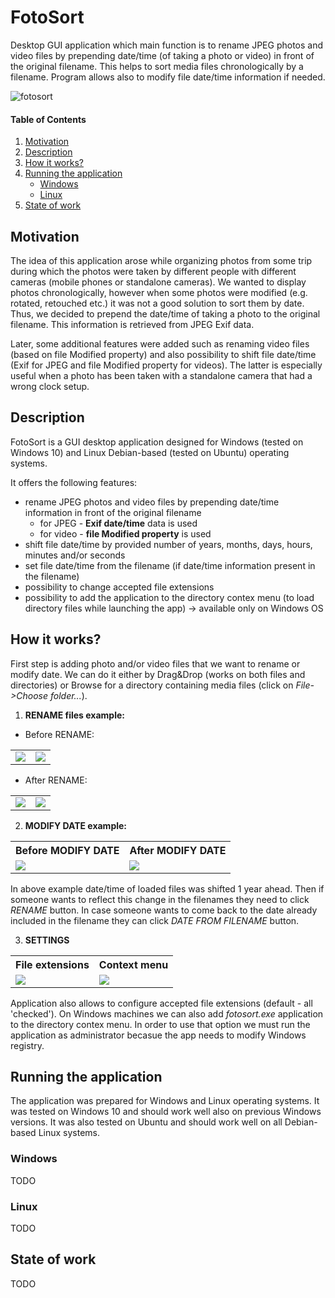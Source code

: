 # FotoSort

Desktop GUI application which main function is to rename JPEG photos and video files by prepending date/time (of taking a photo or video) in front of the original filename. This helps to sort media files chronologically by a filename. Program allows also to modify file date/time information if needed.

![fotosort](https://user-images.githubusercontent.com/24280216/102830282-493b5c00-43e9-11eb-8279-17702ae44881.png)

#### Table of Contents
1) [Motivation](#motivation)
2) [Description](#description)
3) [How it works?](#how-it-works)
4) [Running the application](#running-the-application)
    * [Windows](#windows)
    * [Linux](#linux)
5) [State of work](#state-of-work)

## Motivation
The idea of this application arose while organizing photos from some trip during which the photos were taken by different people with different cameras (mobile phones or standalone cameras). We wanted to display photos chronologically, however when some photos were modified (e.g. rotated, retouched etc.) it was not a good solution to sort them by date. Thus, we decided to prepend the date/time of taking a photo to the original filename. This information is retrieved from JPEG Exif data.

Later, some additional features were added such as renaming video files (based on file Modified property) and also possibility to shift file date/time (Exif for JPEG and file Modified property for videos). The latter is especially useful when a photo has been taken with a standalone camera that had a wrong clock setup. 

## Description
FotoSort is a GUI desktop application designed for Windows (tested on Windows 10) and Linux Debian-based (tested on Ubuntu) operating systems.

It offers the following features:
* rename JPEG photos and video files by prepending date/time information in front of the original filename
  * for JPEG - <b>Exif date/time</b> data is used
  * for video - <b>file Modified property</b> is used
* shift file date/time by provided number of years, months, days, hours, minutes and/or seconds
* set file date/time from the filename (if date/time information present in the filename)
* possibility to change accepted file extensions
* possibility to add the application to the directory contex menu (to load directory files while launching the app) -> available only on Windows OS

## How it works?
First step is adding photo and/or video files that we want to rename or modify date. We can do it either by Drag&Drop (works on both files and directories) or Browse for a directory containing media files (click on <i>File->Choose folder...</i>).

1) <b>RENAME files example:</b>

* Before RENAME:
<table style="width:100%">
   <tr>
      <td><img src=https://user-images.githubusercontent.com/24280216/102766135-f6788a80-437d-11eb-9417-d5368cbb0264.png></td>
      <td><img src=https://user-images.githubusercontent.com/24280216/102766379-55d69a80-437e-11eb-9fda-2ebfea3b996a.png></td>
   </tr>
</table>

* After RENAME:
<table style="width:100%">
   <tr>
      <td><img src=https://user-images.githubusercontent.com/24280216/102768020-c5e62000-4380-11eb-8f73-a4c40cbf002c.png></td>
      <td><img src=https://user-images.githubusercontent.com/24280216/102768095-e1e9c180-4380-11eb-87a7-38fa8aa6950e.png></td>
   </tr>
</table>

2) <b>MODIFY DATE example:</b>
<table style="width:100%">
   <tr>
      <th>Before MODIFY DATE</th>
      <th>After MODIFY DATE</th>
   </tr>
   <tr>
      <td><img src=https://user-images.githubusercontent.com/24280216/102768674-d21ead00-4381-11eb-80e5-e9321085230b.png></td>
      <td><img src=https://user-images.githubusercontent.com/24280216/102768681-d5199d80-4381-11eb-937b-8983b341e751.png></td>
   </tr>
</table>

In above example date/time of loaded files was shifted 1 year ahead. Then if someone wants to reflect this change in the filenames they need to click <i>RENAME</i> button. In case someone wants to come back to the date already included in the filename they can click <i>DATE FROM FILENAME</i> button.

3) <b>SETTINGS</b>
<table style="width:100%">
   <tr>
      <th>File extensions</th>
      <th>Context menu</th>
   </tr>
   <tr>
      <td><img src=https://user-images.githubusercontent.com/24280216/102770232-10b56700-4384-11eb-973a-b57de48aab85.png></td>
      <td><img src=https://user-images.githubusercontent.com/24280216/102770237-1317c100-4384-11eb-9355-5ba6b67ae34c.png></td>
   </tr>
</table>

Application also allows to configure accepted file extensions (default - all 'checked'). On Windows machines we can also add <i>fotosort.exe</i> application to the directory contex menu. In order to use that option we must run the application as administrator becasue the app needs to modify Windows registry.

## Running the application
The application was prepared for Windows and Linux operating systems. It was tested on Windows 10 and should work well also on previous Windows versions. It was also tested on Ubuntu and should work well on all Debian-based Linux systems.

### Windows
TODO

### Linux
TODO

## State of work
TODO
